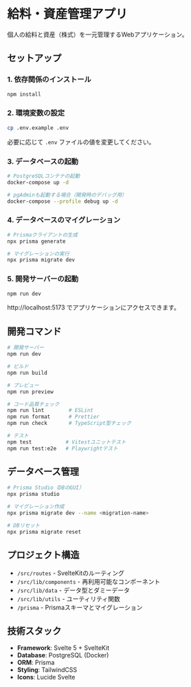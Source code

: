 # 給料・資産管理アプリ

個人の給料と資産（株式）を一元管理するWebアプリケーション。

## セットアップ

### 1. 依存関係のインストール

```bash
npm install
```

### 2. 環境変数の設定

```bash
cp .env.example .env
```

必要に応じて `.env` ファイルの値を変更してください。

### 3. データベースの起動

```bash
# PostgreSQLコンテナの起動
docker-compose up -d

# pgAdminも起動する場合（開発時のデバッグ用）
docker-compose --profile debug up -d
```

### 4. データベースのマイグレーション

```bash
# Prismaクライアントの生成
npx prisma generate

# マイグレーションの実行
npx prisma migrate dev
```

### 5. 開発サーバーの起動

```bash
npm run dev
```

http://localhost:5173 でアプリケーションにアクセスできます。

## 開発コマンド

```bash
# 開発サーバー
npm run dev

# ビルド
npm run build

# プレビュー
npm run preview

# コード品質チェック
npm run lint        # ESLint
npm run format      # Prettier
npm run check       # TypeScript型チェック

# テスト
npm test           # Vitestユニットテスト
npm run test:e2e   # Playwrightテスト
```

## データベース管理

```bash
# Prisma Studio（DBのGUI）
npx prisma studio

# マイグレーション作成
npx prisma migrate dev --name <migration-name>

# DBリセット
npx prisma migrate reset
```

## プロジェクト構造

- `/src/routes` - SvelteKitのルーティング
- `/src/lib/components` - 再利用可能なコンポーネント
- `/src/lib/data` - データ型とダミーデータ
- `/src/lib/utils` - ユーティリティ関数
- `/prisma` - Prismaスキーマとマイグレーション

## 技術スタック

- **Framework**: Svelte 5 + SvelteKit
- **Database**: PostgreSQL (Docker)
- **ORM**: Prisma
- **Styling**: TailwindCSS
- **Icons**: Lucide Svelte
